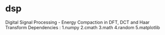 # dsp
Digital Signal Processing - Energy Compaction in DFT, DCT and Haar Transform
Dependencies :
1.numpy
2.cmath
3.math
4.random
5.matplotlib
